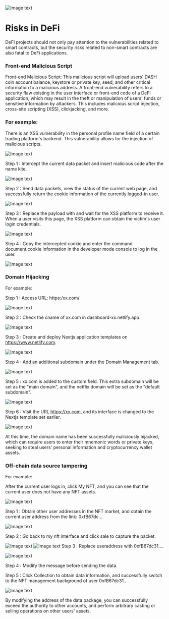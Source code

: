 ![Image text](/pic/back.png)
# Risks in DeFi
DeFi projects should not only pay attention to the vulnerabilities related to smart contracts, but the security risks related to non-smart contracts are also fatal to DeFi applications.

### Front-end Malicious Script
Front-end Malicious Script: This malicious script will upload users' DASH coin account balance, keystore or private key, seed, and other critical information to a malicious address. A front-end vulnerability refers to a security flaw existing in the user interface or front-end code of a DeFi application, which may result in the theft or manipulation of users' funds or sensitive information by attackers. This includes malicious script injection, cross-site scripting (XSS), clickjacking, and more.

### For example:
There is an XSS vulnerability in the personal profile name field of a certain trading platform's backend. This vulnerability allows for the injection of malicious scripts.

![Image text](/pic/defi1.png)

Step 1 : Intercept the current data packet and insert malicious code after the name kite.

![Image text](/pic/defi2.png)

Step 2 :  Send data packets, view the status of the current web page, and successfully return the cookie information of the currently logged-in user.

![Image text](/pic/defi3.png)

Step 3 : Replace the payload with and wait for the XSS platform to receive it. When a user visits this page, the XSS platform can obtain the victim's user login credentials.

![Image text](/pic/defi4.png)

Step 4 : Copy the intercepted cookie and enter the command document.cookie information in the developer mode console to log in the user.

![Image text](/pic/defi5.png)

### Domain Hijacking
For example:

Step 1 : Access URL: https:/xx.com/

![Image text](/pic/defi6.webp)

Step 2 : Check the cname of xx.com in dashboard-xx.netlify.app.

![Image text](/pic/defi7.png)

Step 3 :  Create and deploy Nextjs application templates on https://www.netlify.com.

![Image text](/pic/defi8.png)

Step 4 : Add an additional subdomain under the Domain Management tab.

![Image text](/pic/defi9.png)

Step 5 : xx.com is added to the custom field. This extra subdomain will be set as the "main domain", and the netflix domain will be set as the "default subdomain".

![Image text](/pic/defi10.png)

Step 6 : Visit the URL https://xx.com, and its interface is changed to the Nextjs template set earlier.

![Image text](/pic/defi11.png)

At this time, the domain name has been successfully maliciously hijacked, which can require users to enter their mnemonic words or private keys, seeking to steal users' personal information and cryptocurrency wallet assets.

### Off-chain data source tampering

For example:

After the current user logs in, click My NFT, and you can see that the current user does not have any NFT assets.

![Image text](/pic/defi12.png)

Step 1 : Obtain other user addresses in the NFT market, and obtain the current user address from the link: 0xfB67dc...

![Image text](/pic/defi13.png)

Step 2 : Go back to my nft interface and click sale to capture the packet.

![Image text](/pic/defi14.png)
![Image text](/pic/defi15.png)
Step 3 : Replace useraddress with 0xfB67dc31....

![Image text](/pic/defi16.png)

Step 4 : Modify the message before sending the data.

Step 5 : Click Collection to obtain data information, and successfully switch to the NFT management background of user 0xfB67dc31..

![Image text](/pic/defi17.png)

By modifying the address of the data package, you can successfully exceed the authority to other accounts, and perform arbitrary casting or selling operations on other users' assets.

